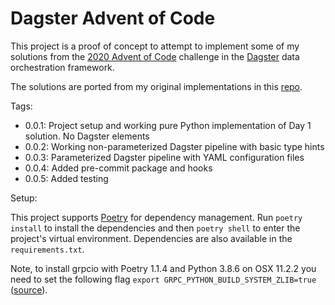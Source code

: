 # Dagster Advent of Code

This project is a proof of concept to attempt to implement some of my solutions from the [2020 Advent of Code](https://adventofcode.com/2020) challenge in the [Dagster](https://docs.dagster.io/) data orchestration framework.

The solutions are ported from my original implementations in this [repo](https://github.com/acviana/advent-of-code-2020/).

Tags:

- 0.0.1: Project setup and working pure Python implementation of Day 1 solution. No Dagster elements
- 0.0.2: Working non-parameterized Dagster pipeline with basic type hints
- 0.0.3: Parameterized Dagster pipeline with YAML configuration files
- 0.0.4: Added pre-commit package and hooks
- 0.0.5: Added testing

Setup:

This project supports [Poetry](https://python-poetry.org/) for dependency management. Run `poetry install` to install the dependencies and then `poetry shell` to enter the project's virtual environment. Dependencies are also available in the `requirements.txt`.

Note, to install grpcio with Poetry 1.1.4 and Python 3.8.6 on OSX 11.2.2 you need to set the following flag `export GRPC_PYTHON_BUILD_SYSTEM_ZLIB=true` ([source](https://github.com/grpc/grpc/issues/24677#issuecomment-728721822)).

